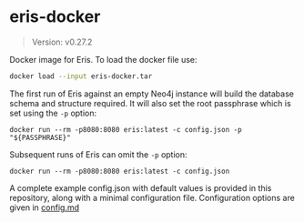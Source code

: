 # eris-docker

> Version: v0.27.2

Docker image for Eris. To load the docker file use:

```bash
docker load --input eris-docker.tar
```

The first run of Eris against an empty Neo4j instance will build the database
schema and structure required. It will also set the root passphrase which is 
set using the `-p` option:

```
docker run --rm -p8080:8080 eris:latest -c config.json -p "${PASSPHRASE}"
```

Subsequent runs of Eris can omit the `-p` option:

```
docker run --rm -p8080:8080 eris:latest -c config.json
```

A complete example config.json with default values is provided in this 
repository, along with a minimal configuration file. Configuration options are
given in [config.md](./config.md)
